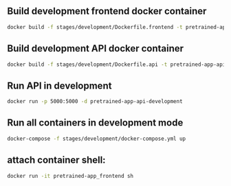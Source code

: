 ## Build development frontend docker container
```bash
docker build -f stages/development/Dockerfile.frontend -t pretrained-app-frontend-development .
```

## Build development API docker container
```bash
docker build -f stages/development/Dockerfile.api -t pretrained-app-api-development .
```

## Run API in development
```bash
docker run -p 5000:5000 -d pretrained-app-api-development
```

## Run all containers in development mode

```bash
docker-compose -f stages/development/docker-compose.yml up
```

## attach container shell:

```bash
docker run -it pretrained-app_frontend sh
```
